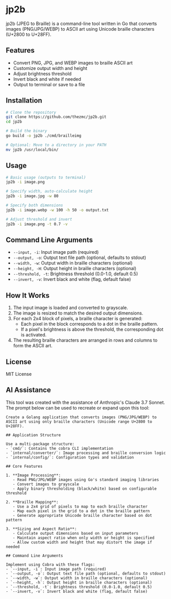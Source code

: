 # jp2b

jp2b (JPEG to Braille) is a command-line tool written in Go that converts images (PNG/JPG/WEBP) to ASCII art using Unicode braille characters (U+2800 to U+28FF).

## Features

- Convert PNG, JPG, and WEBP images to braille ASCII art
- Customize output width and height
- Adjust brightness threshold
- Invert black and white if needed
- Output to terminal or save to a file

## Installation

```bash
# Clone the repository
git clone https://github.com/thezmc/jp2b.git
cd jp2b

# Build the binary
go build -o jp2b ./cmd/brailleimg

# Optional: Move to a directory in your PATH
mv jp2b /usr/local/bin/
```

## Usage

```bash
# Basic usage (outputs to terminal)
jp2b -i image.png

# Specify width, auto-calculate height
jp2b -i image.jpg -w 80

# Specify both dimensions
jp2b -i image.webp -w 100 -h 50 -o output.txt

# Adjust threshold and invert
jp2b -i image.png -t 0.7 -v
```

## Command Line Arguments

- `--input, -i`: Input image path (required)
- `--output, -o`: Output text file path (optional, defaults to stdout)
- `--width, -w`: Output width in braille characters (optional)
- `--height, -H`: Output height in braille characters (optional)
- `--threshold, -t`: Brightness threshold (0.0-1.0, default 0.5)
- `--invert, -v`: Invert black and white (flag, default false)

## How It Works

1. The input image is loaded and converted to grayscale.
2. The image is resized to match the desired output dimensions.
3. For each 2x4 block of pixels, a braille character is generated:
   - Each pixel in the block corresponds to a dot in the braille pattern.
   - If a pixel's brightness is above the threshold, the corresponding dot is activated.
4. The resulting braille characters are arranged in rows and columns to form the ASCII art.

## License

MIT License

## AI Assistance

This tool was created with the assistance of Anthropic's Claude 3.7 Sonnet. The prompt below can be used to recreate or expand upon this tool:

```
Create a Golang application that converts images (PNG/JPG/WEBP) to ASCII art using only braille characters (Unicode range U+2800 to U+28FF).

## Application Structure

Use a multi-package structure:
- `cmd/`: Contains the cobra CLI implementation
- `internal/converter/`: Image processing and braille conversion logic
- `internal/config/`: Configuration types and validation

## Core Features

1. **Image Processing**:
   - Read PNG/JPG/WEBP images using Go's standard imaging libraries
   - Convert images to grayscale
   - Apply binary thresholding (black/white) based on configurable threshold

2. **Braille Mapping**:
   - Use a 2x4 grid of pixels to map to each braille character
   - Map each pixel in the grid to a dot in the braille pattern
   - Generate appropriate Unicode braille character based on dot pattern

3. **Sizing and Aspect Ratio**:
   - Calculate output dimensions based on input parameters
   - Maintain aspect ratio when only width or height is specified
   - Allow custom width and height that may distort the image if needed

## Command Line Arguments

Implement using Cobra with these flags:
- `--input, -i`: Input image path (required)
- `--output, -o`: Output text file path (optional, defaults to stdout)
- `--width, -w`: Output width in braille characters (optional)
- `--height, -h`: Output height in braille characters (optional)
- `--threshold, -t`: Brightness threshold (0.0-1.0, default 0.5)
- `--invert, -v`: Invert black and white (flag, default false)
```

